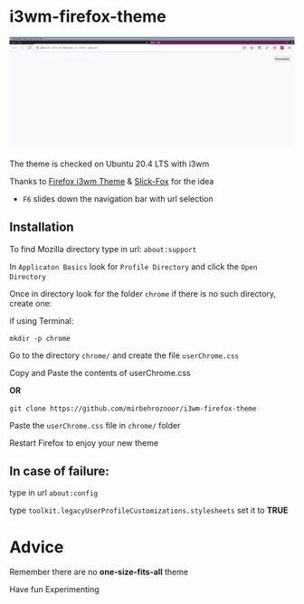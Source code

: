 # i3wm-firefox-theme

![](i3wm-firefox-theme.png)

The theme is checked on Ubuntu 20.4 LTS with i3wm

Thanks to [Firefox i3wm Theme](https://github.com/aadilayub/firefox-i3wm-theme) & [Slick-Fox](https://github.com/Etesam913/slick-fox) for the idea 

* `F6` slides down the navigation bar with url selection 

## Installation

To find Mozilla directory type in url: `about:support`

In `Applicaton Basics` look for `Profile Directory` and click the `Open Directory`

Once in directory look for the folder `chrome` if there is no such directory, create one:

if using Terminal:

```
mkdir -p chrome
```

Go to the directory `chrome/` and create the file `userChrome.css`

Copy and Paste the contents of userChrome.css

__OR__

`git clone https://github.com/mirbehroznoor/i3wm-firefox-theme`

Paste the `userChrome.css` file in `chrome/` folder

Restart Firefox to enjoy your new theme

## In case of failure:

type in url `about:config`

type `toolkit.legacyUserProfileCustomizations.stylesheets` set it to __TRUE__


# Advice

Remember there are no __one-size-fits-all__ theme 

Have fun Experimenting 
